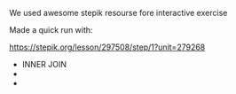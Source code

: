 We used awesome stepik resourse fore interactive exercise 

Made a quick run with:

https://stepik.org/lesson/297508/step/1?unit=279268


- INNER JOIN
-
-
